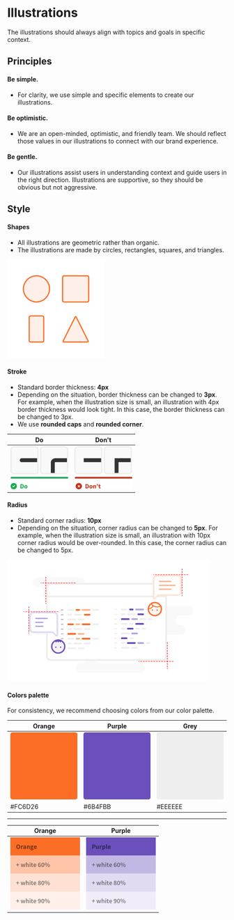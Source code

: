 # Illustrations

The illustrations should always align with topics and goals in specific context.

## Principles

#### Be simple.
- For clarity, we use simple and specific elements to create our illustrations.

#### Be optimistic.
- We are an open-minded, optimistic, and friendly team. We should reflect those values in our illustrations to connect with our brand experience.

#### Be gentle.
- Our illustrations assist users in understanding context and guide users in the right direction. Illustrations are supportive, so they should be obvious but not aggressive.


## Style

#### Shapes
- All illustrations are geometric rather than organic.
- The illustrations are made by circles, rectangles, squares, and triangles.

<img src="img/illustrations-geometric.png" width=224px alt="Example for geometric" />

#### Stroke
- Standard border thickness: **4px**
- Depending on the situation, border thickness can be changed to **3px**. For example, when the illustration size is small, an illustration with 4px border thickness would look tight. In this case, the border thickness can be changed to 3px.
- We use **rounded caps** and **rounded corner**.

| Do | Don't |
| -------- | -------- |
| <img src="img/illustrations-caps-do.png" width= 133px alt="Do: caps and corner" /> | <img src="img/illustrations-caps-don't.png" width= 133px alt="Don't: caps and corner"/> |


#### Radius
- Standard corner radius: **10px**
- Depending on the situation, corner radius can be changed to **5px**. For example, when the illustration size is small, an illustration with 10px corner radius would be over-rounded. In this case, the corner radius can be changed to 5px.

<img src="img/illustrations-border-radius.png" width= 464px alt="Example for border radius"/>

#### Colors palette

For consistency, we recommend choosing colors from our color palette.

| Orange | Purple | Grey |
| -------- | -------- | -------- |
| <img src="img/illustrations-color-orange.png" width= 160px alt="Orange" /> | <img src="img/illustrations-color-purple.png" width= 160px alt="Purple" /> | <img src="img/illustrations-color-grey.png" width= 160px alt="Grey" /> |
| #FC6D26   | #6B4FBB | #EEEEEE |

---

| Orange | Purple |
| -------- | -------- |
| <img src="img/illustrations-palette-oragne.png" width= 160px alt="Palette - Orange" /> | <img src="img/illustrations-palette-purple.png" width= 160px alt="Palette - Purple" /> |
